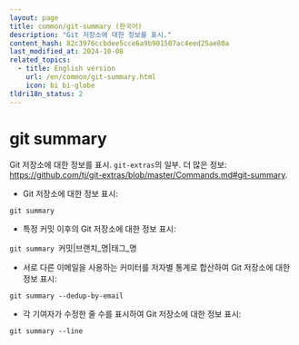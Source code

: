 ```yaml
---
layout: page
title: common/git-summary (한국어)
description: "Git 저장소에 대한 정보를 표시."
content_hash: 82c3976ccbdee5cce6a9b901507ac4eed25ae80a
last_modified_at: 2024-10-08
related_topics:
  - title: English version
    url: /en/common/git-summary.html
    icon: bi bi-globe
tldri18n_status: 2
---
```

# git summary

Git 저장소에 대한 정보를 표시.
`git-extras`의 일부.
더 많은 정보: <https://github.com/tj/git-extras/blob/master/Commands.md#git-summary>.

- Git 저장소에 대한 정보 표시:

`git summary`

- 특정 커밋 이후의 Git 저장소에 대한 정보 표시:

`git summary `<span class="tldr-var badge badge-pill bg-dark-lm bg-white-dm text-white-lm text-dark-dm font-weight-bold">커밋|브랜치_명|태그_명</span>

- 서로 다른 이메일을 사용하는 커미터를 저자별 통계로 합산하여 Git 저장소에 대한 정보 표시:

`git summary --dedup-by-email`

- 각 기여자가 수정한 줄 수를 표시하여 Git 저장소에 대한 정보 표시:

`git summary --line`
